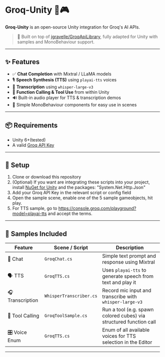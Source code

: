 # Groq-Unity 🧠🎮

**Groq-Unity** is an open-source Unity integration for Groq's AI APIs.

> 🚀 Built on top of [jgravelle/GroqApiLibrary](https://github.com/jgravelle/GroqApiLibrary), fully adapted for Unity with samples and MonoBehaviour support.

---

## ✨ Features

- ✅ **Chat Completion** with Mixtral / LLaMA models
- 🎙️ **Speech Synthesis (TTS)** using `playai-tts` voices
- 🧾 **Transcription** using `whisper-large-v3`
- 🧮 **Function Calling & Tool Use** from within Unity
- 🔊 Built-in audio player for TTS & transcription demos
- 🔧 Simple MonoBehaviour components for easy use in scenes

---

## 📦 Requirements

- Unity 6+(tested)
- A valid [Groq API Key](https://console.groq.com/)

---

## 🔧 Setup

1. Clone or download this repository
2. (Optional) If you want are integrating these scripts into your project, install [NuGet for Unity](https://github.com/GlitchEnzo/NuGetForUnity) and the packages: "System.Net.Http.Json"
3. Add your Groq API Key in the relevant script or config field
4. Open the sample scene, enable one of the 5 sample gameobjects, hit play.
5. For TTS sample, go to https://console.groq.com/playground?model=playai-tts and accept the terms.

---

## 🧪 Samples Included

| Feature        | Scene / Script                    | Description |
|----------------|-----------------------------------|-------------|
| 🔡 Chat         | `GroqChat.cs`                     | Simple text prompt and response using Mixtral |
| 🗣️ TTS           | `GroqTTS.cs`                      | Uses `playai-tts` to generate speech from text and play it |
| 🎧 Transcription| `WhisperTranscriber.cs`          | Record mic input and transcribe with `whisper-large-v3` |
| 🧰 Tool Calling | `GroqToolSample.cs`              | Run a tool (e.g. spawn colored cubes) via structured function call |
| 🎛️ Voice Enum   | `GroqTTS.cs`                 | Enum of all available voices for TTS selection in the Editor |

---

